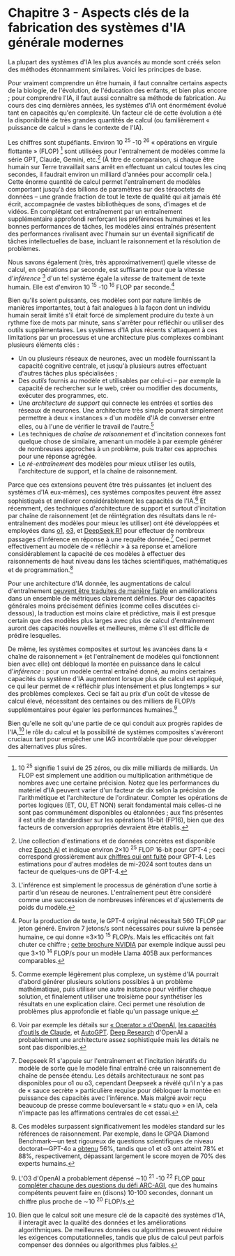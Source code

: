 # Chapitre 3 - Aspects clés de la fabrication des systèmes d'IA générale modernes

La plupart des systèmes d'IA les plus avancés au monde sont créés selon des méthodes étonnamment similaires. Voici les principes de base.

Pour vraiment comprendre un être humain, il faut connaître certains aspects de la biologie, de l'évolution, de l'éducation des enfants, et bien plus encore ; pour comprendre l'IA, il faut aussi connaître sa méthode de fabrication. Au cours des cinq dernières années, les systèmes d'IA ont énormément évolué tant en capacités qu'en complexité. Un facteur clé de cette évolution a été la disponibilité de très grandes quantités de calcul (ou familièrement « puissance de calcul » dans le contexte de l'IA).

Les chiffres sont stupéfiants. Environ 10 <sup>25</sup> -10 <sup>26</sup> « opérations en virgule flottante » (FLOP) [^1] sont utilisées pour l'entraînement de modèles comme la série GPT, Claude, Gemini, etc.[^2] (À titre de comparaison, si chaque être humain sur Terre travaillait sans arrêt en effectuant un calcul toutes les cinq secondes, il faudrait environ un milliard d'années pour accomplir cela.) Cette énorme quantité de calcul permet l'entraînement de modèles comportant jusqu'à des billions de paramètres sur des téraoctets de données – une grande fraction de tout le texte de qualité qui ait jamais été écrit, accompagnée de vastes bibliothèques de sons, d'images et de vidéos. En complétant cet entraînement par un entraînement supplémentaire approfondi renforçant les préférences humaines et les bonnes performances de tâches, les modèles ainsi entraînés présentent des performances rivalisant avec l'humain sur un éventail significatif de tâches intellectuelles de base, incluant le raisonnement et la résolution de problèmes.

Nous savons également (très, très approximativement) quelle vitesse de calcul, en opérations par seconde, est suffisante pour que la vitesse d'*inférence* [^3] d'un tel système égale la *vitesse* de traitement de texte humain. Elle est d'environ 10 <sup>15</sup> -10 <sup>16</sup> FLOP par seconde.[^4]

Bien qu'ils soient puissants, ces modèles sont par nature limités de manières importantes, tout à fait analogues à la façon dont un individu humain serait limité s'il était forcé de simplement produire du texte à un rythme fixe de mots par minute, sans s'arrêter pour réfléchir ou utiliser des outils supplémentaires. Les systèmes d'IA plus récents s'attaquent à ces limitations par un processus et une architecture plus complexes combinant plusieurs éléments clés :

- Un ou plusieurs réseaux de neurones, avec un modèle fournissant la capacité cognitive centrale, et jusqu'à plusieurs autres effectuant d'autres tâches plus spécialisées ;
- Des *outils* fournis au modèle et utilisables par celui-ci – par exemple la capacité de rechercher sur le web, créer ou modifier des documents, exécuter des programmes, etc.
- Une *architecture de support* qui connecte les entrées et sorties des réseaux de neurones. Une architecture très simple pourrait simplement permettre à deux « instances » d'un modèle d'IA de converser entre elles, ou à l'une de vérifier le travail de l'autre.[^5]
- Les techniques de *chaîne de raisonnement* et d'incitation connexes font quelque chose de similaire, amenant un modèle à par exemple générer de nombreuses approches à un problème, puis traiter ces approches pour une réponse agrégée.
- Le *ré-entraînement* des modèles pour mieux utiliser les outils, l'architecture de support, et la chaîne de raisonnement.

Parce que ces extensions peuvent être très puissantes (et incluent des systèmes d'IA eux-mêmes), ces systèmes composites peuvent être assez sophistiqués et améliorer considérablement les capacités de l'IA.[^6] Et récemment, des techniques d'architecture de support et surtout d'incitation par chaîne de raisonnement (et de réintégration des résultats dans le ré-entraînement des modèles pour mieux les utiliser) ont été développées et employées dans [o1](https://openai.com/o1/), [o3](https://openai.com/index/openai-o3-mini/), et [DeepSeek R1](https://api-docs.deepseek.com/news/news250120) pour effectuer de nombreux passages d'inférence en réponse à une requête donnée.[^7] Ceci permet effectivement au modèle de « réfléchir » à sa réponse et améliore considérablement la capacité de ces modèles à effectuer des raisonnements de haut niveau dans les tâches scientifiques, mathématiques et de programmation.[^8]

Pour une architecture d'IA donnée, les augmentations de calcul d'entraînement [peuvent être traduites de manière fiable](https://arxiv.org/abs/2405.10938) en améliorations dans un ensemble de métriques clairement définies. Pour des capacités générales moins précisément définies (comme celles discutées ci-dessous), la traduction est moins claire et prédictive, mais il est presque certain que des modèles plus larges avec plus de calcul d'entraînement auront des capacités nouvelles et meilleures, même s'il est difficile de prédire lesquelles.

De même, les systèmes composites et surtout les avancées dans la « chaîne de raisonnement » (et l'entraînement de modèles qui fonctionnent bien avec elle) ont débloqué la montée en puissance dans le calcul d'*inférence* : pour un modèle central entraîné donné, au moins certaines capacités du système d'IA augmentent lorsque plus de calcul est appliqué, ce qui leur permet de « réfléchir plus intensément et plus longtemps » sur des problèmes complexes. Ceci se fait au prix d'un coût de vitesse de calcul élevé, nécessitant des centaines ou des milliers de FLOP/s supplémentaires pour égaler les performances humaines.[^9]

Bien qu'elle ne soit qu'une partie de ce qui conduit aux progrès rapides de l'IA,[^10] le rôle du calcul et la possibilité de systèmes composites s'avéreront cruciaux tant pour empêcher une IAG incontrôlable que pour développer des alternatives plus sûres.


[^1]: 10 <sup>25</sup> signifie 1 suivi de 25 zéros, ou dix mille milliards de milliards. Un FLOP est simplement une addition ou multiplication arithmétique de nombres avec une certaine précision. Notez que les performances du matériel d'IA peuvent varier d'un facteur de dix selon la précision de l'arithmétique et l'architecture de l'ordinateur. Compter les opérations de portes logiques (ET, OU, ET NON) serait fondamental mais celles-ci ne sont pas communément disponibles ou étalonnées ; aux fins présentes il est utile de standardiser sur les opérations 16-bit (FP16), bien que des facteurs de conversion appropriés devraient être établis.

[^2]: Une collection d'estimations et de données concrètes est disponible chez [Epoch AI](https://epochai.org/data/large-scale-ai-models) et indique environ 2×10 <sup>25</sup> FLOP 16-bit pour GPT-4 ; ceci correspond grossièrement aux [chiffres qui ont fuité](https://mpost.io/gpt-4s-leaked-details-shed-light-on-its-massive-scale-and-impressive-architecture/) pour GPT-4. Les estimations pour d'autres modèles de mi-2024 sont toutes dans un facteur de quelques-uns de GPT-4.

[^3]: L'inférence est simplement le processus de génération d'une sortie à partir d'un réseau de neurones. L'entraînement peut être considéré comme une succession de nombreuses inférences et d'ajustements de poids du modèle.

[^4]: Pour la production de texte, le GPT-4 original nécessitait 560 TFLOP par jeton généré. Environ 7 jetons/s sont nécessaires pour suivre la pensée humaine, ce qui donne ≈3×10 <sup>15</sup> FLOP/s. Mais les efficacités ont fait chuter ce chiffre ; [cette brochure NVIDIA](https://developer.nvidia.com/blog/supercharging-llama-3-1-across-nvidia-platforms/) par exemple indique aussi peu que 3×10 <sup>14</sup> FLOP/s pour un modèle Llama 405B aux performances comparables.

[^5]: Comme exemple légèrement plus complexe, un système d'IA pourrait d'abord générer plusieurs solutions possibles à un problème mathématique, puis utiliser une autre instance pour vérifier chaque solution, et finalement utiliser une troisième pour synthétiser les résultats en une explication claire. Ceci permet une résolution de problèmes plus approfondie et fiable qu'un passage unique.

[^6]: Voir par exemple les détails sur [« Operator » d'OpenAI](https://openai.com/index/introducing-operator/), [les capacités d'outils de Claude](https://docs.anthropic.com/en/docs/build-with-claude/computer-use), et [AutoGPT](https://github.com/Significant-Gravitas/AutoGPT). [Deep Research](https://openai.com/index/introducing-deep-research/) d'OpenAI a probablement une architecture assez sophistiquée mais les détails ne sont pas disponibles.

[^7]: Deepseek R1 s'appuie sur l'entraînement et l'incitation itératifs du modèle de sorte que le modèle final entraîné crée un raisonnement de chaîne de pensée étendu. Les détails architecturaux ne sont pas disponibles pour o1 ou o3, cependant Deepseek a révélé qu'il n'y a pas de « sauce secrète » particulière requise pour débloquer la montée en puissance des capacités avec l'inférence. Mais malgré avoir reçu beaucoup de presse comme bouleversant le « statu quo » en IA, cela n'impacte pas les affirmations centrales de cet essai.

[^8]: Ces modèles surpassent significativement les modèles standard sur les références de raisonnement. Par exemple, dans le GPQA Diamond Benchmark—un test rigoureux de questions scientifiques de niveau doctorat—GPT-4o a [obtenu](https://openai.com/index/learning-to-reason-with-llms/) 56%, tandis que o1 et o3 ont atteint 78% et 88%, respectivement, dépassant largement le score moyen de 70% des experts humains.

[^9]: L'O3 d'OpenAI a probablement dépensé ∼10 <sup>21</sup> -10 <sup>22</sup> FLOP [pour compléter chacune des questions du défi ARC-AGI](https://www.interconnects.ai/p/openais-o3-the-2024-finale-of-ai), que des humains compétents peuvent faire en (disons) 10-100 secondes, donnant un chiffre plus proche de ∼10 <sup>20</sup> FLOP/s.

[^10]: Bien que le calcul soit une mesure clé de la capacité des systèmes d'IA, il interagit avec la qualité des données et les améliorations algorithmiques. De meilleures données ou algorithmes peuvent réduire les exigences computationnelles, tandis que plus de calcul peut parfois compenser des données ou algorithmes plus faibles.